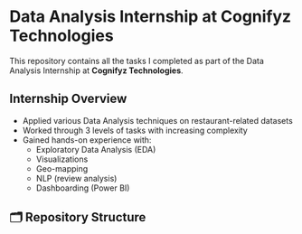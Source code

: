# Data Analysis Internship at Cognifyz Technologies

This repository contains all the tasks I completed as part of the Data Analysis Internship at **Cognifyz Technologies**.

## Internship Overview

- Applied various Data Analysis techniques on restaurant-related datasets
- Worked through 3 levels of tasks with increasing complexity
- Gained hands-on experience with:
  - Exploratory Data Analysis (EDA)
  - Visualizations
  - Geo-mapping
  - NLP (review analysis)
  - Dashboarding (Power BI)

## 🗂️ Repository Structure


